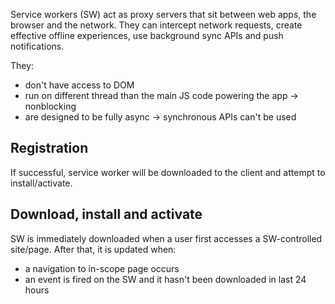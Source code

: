 Service workers (SW) act as proxy servers that sit between web apps, the browser and the network. They can intercept network requests, create effective offline experiences, use background sync APIs and push notifications.

They:
- don't have access to DOM
- run on different thread than the main JS code powering the app -> nonblocking
- are designed to be fully async -> synchronous APIs can't be used

## Registration
If successful, service worker will be downloaded to the client and attempt to install/activate.

## Download, install and activate
SW is immediately downloaded when a user first accesses a SW-controlled site/page. After that, it is updated when:
- a navigation to in-scope page occurs
- an event is fired on the SW and it hasn't been downloaded in last 24 hours
